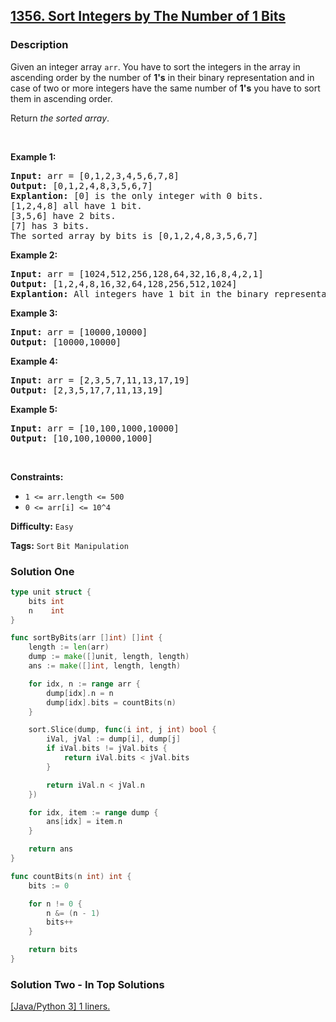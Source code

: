 ## [1356. Sort Integers by The Number of 1 Bits](https://leetcode.com/problems/sort-integers-by-the-number-of-1-bits/)

### Description

<p>Given an integer array <code>arr</code>. You have to sort the integers in the array&nbsp;in ascending order by the number of <strong>1&#39;s</strong>&nbsp;in their binary representation and in case of two or more integers have the same number of <strong>1&#39;s</strong> you have to sort them in ascending order.</p>

<p>Return <em>the sorted array</em>.</p>

<p>&nbsp;</p>
<p><strong>Example 1:</strong></p>

<pre>
<strong>Input:</strong> arr = [0,1,2,3,4,5,6,7,8]
<strong>Output:</strong> [0,1,2,4,8,3,5,6,7]
<strong>Explantion:</strong> [0] is the only integer with 0 bits.
[1,2,4,8] all have 1 bit.
[3,5,6] have 2 bits.
[7] has 3 bits.
The sorted array by bits is [0,1,2,4,8,3,5,6,7]
</pre>

<p><strong>Example 2:</strong></p>

<pre>
<strong>Input:</strong> arr = [1024,512,256,128,64,32,16,8,4,2,1]
<strong>Output:</strong> [1,2,4,8,16,32,64,128,256,512,1024]
<strong>Explantion:</strong> All integers have 1 bit in the binary representation, you should just sort them in ascending order.
</pre>

<p><strong>Example 3:</strong></p>

<pre>
<strong>Input:</strong> arr = [10000,10000]
<strong>Output:</strong> [10000,10000]
</pre>

<p><strong>Example 4:</strong></p>

<pre>
<strong>Input:</strong> arr = [2,3,5,7,11,13,17,19]
<strong>Output:</strong> [2,3,5,17,7,11,13,19]
</pre>

<p><strong>Example 5:</strong></p>

<pre>
<strong>Input:</strong> arr = [10,100,1000,10000]
<strong>Output:</strong> [10,100,10000,1000]
</pre>

<p>&nbsp;</p>
<p><strong>Constraints:</strong></p>

<ul>
	<li><code>1 &lt;= arr.length &lt;= 500</code></li>
	<li><code>0 &lt;= arr[i] &lt;= 10^4</code></li>
</ul>

**Difficulty:** `Easy`

**Tags:** `Sort` `Bit Manipulation`

### Solution One

```go
type unit struct {
	bits int
	n    int
}

func sortByBits(arr []int) []int {
	length := len(arr)
	dump := make([]unit, length, length)
	ans := make([]int, length, length)

	for idx, n := range arr {
		dump[idx].n = n
		dump[idx].bits = countBits(n)
	}

	sort.Slice(dump, func(i int, j int) bool {
		iVal, jVal := dump[i], dump[j]
		if iVal.bits != jVal.bits {
			return iVal.bits < jVal.bits
		}

		return iVal.n < jVal.n
	})

	for idx, item := range dump {
		ans[idx] = item.n
	}

	return ans
}

func countBits(n int) int {
	bits := 0

	for n != 0 {
		n &= (n - 1)
		bits++
	}

	return bits
}
```

### Solution Two - In Top Solutions

[[Java/Python 3] 1 liners.](https://leetcode.com/problems/sort-integers-by-the-number-of-1-bits/discuss/516985/JavaPython-3-1-liners.)
